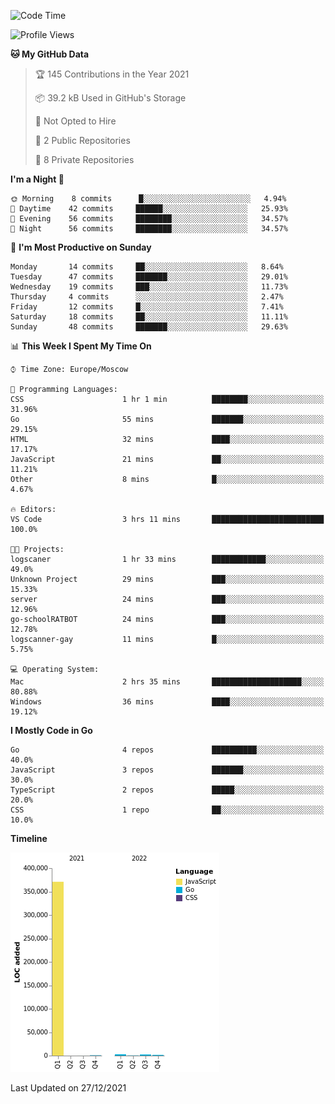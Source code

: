 <!--START_SECTION:waka-->
![Code Time](http://img.shields.io/badge/Code%20Time-70%20hrs%2058%20mins-blue)

![Profile Views](http://img.shields.io/badge/Profile%20Views-0-blue)

**🐱 My GitHub Data** 

> 🏆 145 Contributions in the Year 2021
 > 
> 📦 39.2 kB Used in GitHub's Storage 
 > 
> 🚫 Not Opted to Hire
 > 
> 📜 2 Public Repositories 
 > 
> 🔑 8 Private Repositories  
 > 
**I'm a Night 🦉** 

```text
🌞 Morning    8 commits      █░░░░░░░░░░░░░░░░░░░░░░░░   4.94% 
🌆 Daytime    42 commits     ██████░░░░░░░░░░░░░░░░░░░   25.93% 
🌃 Evening    56 commits     ████████░░░░░░░░░░░░░░░░░   34.57% 
🌙 Night      56 commits     ████████░░░░░░░░░░░░░░░░░   34.57%

```
📅 **I'm Most Productive on Sunday** 

```text
Monday       14 commits     ██░░░░░░░░░░░░░░░░░░░░░░░   8.64% 
Tuesday      47 commits     ███████░░░░░░░░░░░░░░░░░░   29.01% 
Wednesday    19 commits     ███░░░░░░░░░░░░░░░░░░░░░░   11.73% 
Thursday     4 commits      ░░░░░░░░░░░░░░░░░░░░░░░░░   2.47% 
Friday       12 commits     █░░░░░░░░░░░░░░░░░░░░░░░░   7.41% 
Saturday     18 commits     ██░░░░░░░░░░░░░░░░░░░░░░░   11.11% 
Sunday       48 commits     ███████░░░░░░░░░░░░░░░░░░   29.63%

```


📊 **This Week I Spent My Time On** 

```text
⌚︎ Time Zone: Europe/Moscow

💬 Programming Languages: 
CSS                      1 hr 1 min          ████████░░░░░░░░░░░░░░░░░   31.96% 
Go                       55 mins             ███████░░░░░░░░░░░░░░░░░░   29.15% 
HTML                     32 mins             ████░░░░░░░░░░░░░░░░░░░░░   17.17% 
JavaScript               21 mins             ██░░░░░░░░░░░░░░░░░░░░░░░   11.21% 
Other                    8 mins              █░░░░░░░░░░░░░░░░░░░░░░░░   4.67%

🔥 Editors: 
VS Code                  3 hrs 11 mins       █████████████████████████   100.0%

🐱‍💻 Projects: 
logscaner                1 hr 33 mins        ████████████░░░░░░░░░░░░░   49.0% 
Unknown Project          29 mins             ███░░░░░░░░░░░░░░░░░░░░░░   15.33% 
server                   24 mins             ███░░░░░░░░░░░░░░░░░░░░░░   12.96% 
go-schoolRATBOT          24 mins             ███░░░░░░░░░░░░░░░░░░░░░░   12.78% 
logscanner-gay           11 mins             █░░░░░░░░░░░░░░░░░░░░░░░░   5.75%

💻 Operating System: 
Mac                      2 hrs 35 mins       ████████████████████░░░░░   80.88% 
Windows                  36 mins             ████░░░░░░░░░░░░░░░░░░░░░   19.12%

```

**I Mostly Code in Go** 

```text
Go                       4 repos             ██████████░░░░░░░░░░░░░░░   40.0% 
JavaScript               3 repos             ███████░░░░░░░░░░░░░░░░░░   30.0% 
TypeScript               2 repos             █████░░░░░░░░░░░░░░░░░░░░   20.0% 
CSS                      1 repo              ██░░░░░░░░░░░░░░░░░░░░░░░   10.0%

```


**Timeline**

![Chart not found](https://raw.githubusercontent.com/jeezft/jeezft/main/charts/bar_graph.png) 


 Last Updated on 27/12/2021
<!--END_SECTION:waka-->
